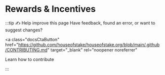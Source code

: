 # Rewards & Incentives

:::tip ✍️ Help improve this page
Have feedback, found an error, or want to suggest changes?

<!-- prettier-ignore-start -->
<a
class="docsCtaButton"
href="https://github.com/houseofstake/houseofstake.org/blob/main/.github/CONTRIBUTING.md"
target="_blank"
rel="noopener noreferrer"

>
Learn how to contribute
</a>
<!-- prettier-ignore-end -->

:::
